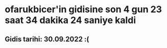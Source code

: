 # ofarukbicer'in gidisine son 4 gun 23 saat 34 dakika 24 saniye kaldi

## Gidis tarihi: 30.09.2022 :(